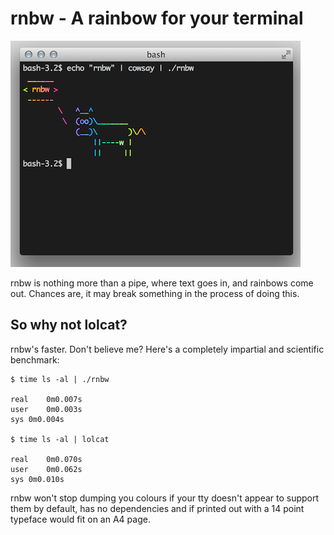 # rnbw - A rainbow for your terminal

![screenshot](/screenshot.png?raw=true)

rnbw is nothing more than a pipe, where text goes in, and rainbows come out.
Chances are, it may break something in the process of doing this.

## So why not lolcat?
rnbw's faster. Don't believe me? Here's a completely impartial and scientific
benchmark:

    $ time ls -al | ./rnbw

    real    0m0.007s
    user    0m0.003s
    sys 0m0.004s

    $ time ls -al | lolcat

    real    0m0.070s
    user    0m0.062s
    sys 0m0.010s

rnbw won't stop dumping you colours if your tty doesn't appear to support them
by default, has no dependencies and if printed out with a 14 point typeface
would fit on an A4 page.
